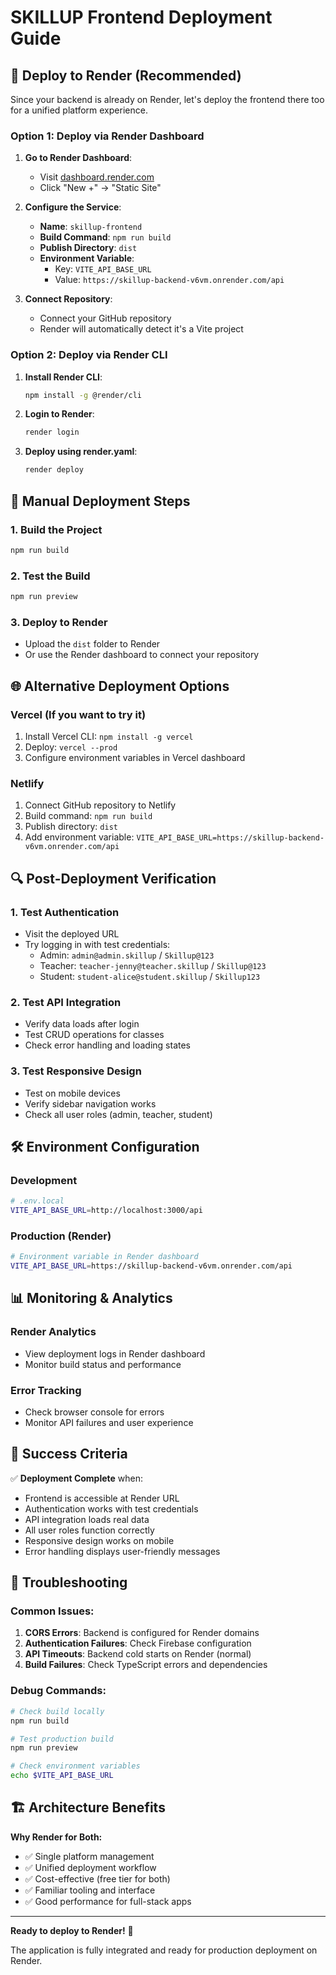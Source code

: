 # SKILLUP Frontend Deployment Guide

## 🚀 Deploy to Render (Recommended)

Since your backend is already on Render, let's deploy the frontend there too for a unified platform experience.

### Option 1: Deploy via Render Dashboard

1. **Go to Render Dashboard**:
   - Visit [dashboard.render.com](https://dashboard.render.com)
   - Click "New +" → "Static Site"

2. **Configure the Service**:
   - **Name**: `skillup-frontend`
   - **Build Command**: `npm run build`
   - **Publish Directory**: `dist`
   - **Environment Variable**: 
     - Key: `VITE_API_BASE_URL`
     - Value: `https://skillup-backend-v6vm.onrender.com/api`

3. **Connect Repository**:
   - Connect your GitHub repository
   - Render will automatically detect it's a Vite project

### Option 2: Deploy via Render CLI

1. **Install Render CLI**:
   ```bash
   npm install -g @render/cli
   ```

2. **Login to Render**:
   ```bash
   render login
   ```

3. **Deploy using render.yaml**:
   ```bash
   render deploy
   ```

## 🔧 Manual Deployment Steps

### 1. Build the Project
```bash
npm run build
```

### 2. Test the Build
```bash
npm run preview
```

### 3. Deploy to Render
- Upload the `dist` folder to Render
- Or use the Render dashboard to connect your repository

## 🌐 Alternative Deployment Options

### Vercel (If you want to try it)
1. Install Vercel CLI: `npm install -g vercel`
2. Deploy: `vercel --prod`
3. Configure environment variables in Vercel dashboard

### Netlify
1. Connect GitHub repository to Netlify
2. Build command: `npm run build`
3. Publish directory: `dist`
4. Add environment variable: `VITE_API_BASE_URL=https://skillup-backend-v6vm.onrender.com/api`

## 🔍 Post-Deployment Verification

### 1. Test Authentication
- Visit the deployed URL
- Try logging in with test credentials:
  - Admin: `admin@admin.skillup` / `Skillup@123`
  - Teacher: `teacher-jenny@teacher.skillup` / `Skillup@123`
  - Student: `student-alice@student.skillup` / `Skillup123`

### 2. Test API Integration
- Verify data loads after login
- Test CRUD operations for classes
- Check error handling and loading states

### 3. Test Responsive Design
- Test on mobile devices
- Verify sidebar navigation works
- Check all user roles (admin, teacher, student)

## 🛠️ Environment Configuration

### Development
```bash
# .env.local
VITE_API_BASE_URL=http://localhost:3000/api
```

### Production (Render)
```bash
# Environment variable in Render dashboard
VITE_API_BASE_URL=https://skillup-backend-v6vm.onrender.com/api
```

## 📊 Monitoring & Analytics

### Render Analytics
- View deployment logs in Render dashboard
- Monitor build status and performance

### Error Tracking
- Check browser console for errors
- Monitor API failures and user experience

## 🎯 Success Criteria

✅ **Deployment Complete** when:
- Frontend is accessible at Render URL
- Authentication works with test credentials
- API integration loads real data
- All user roles function correctly
- Responsive design works on mobile
- Error handling displays user-friendly messages

## 🚨 Troubleshooting

### Common Issues:
1. **CORS Errors**: Backend is configured for Render domains
2. **Authentication Failures**: Check Firebase configuration
3. **API Timeouts**: Backend cold starts on Render (normal)
4. **Build Failures**: Check TypeScript errors and dependencies

### Debug Commands:
```bash
# Check build locally
npm run build

# Test production build
npm run preview

# Check environment variables
echo $VITE_API_BASE_URL
```

## 🏗️ Architecture Benefits

**Why Render for Both:**
- ✅ Single platform management
- ✅ Unified deployment workflow
- ✅ Cost-effective (free tier for both)
- ✅ Familiar tooling and interface
- ✅ Good performance for full-stack apps

---

**Ready to deploy to Render!** 🚀

The application is fully integrated and ready for production deployment on Render. 